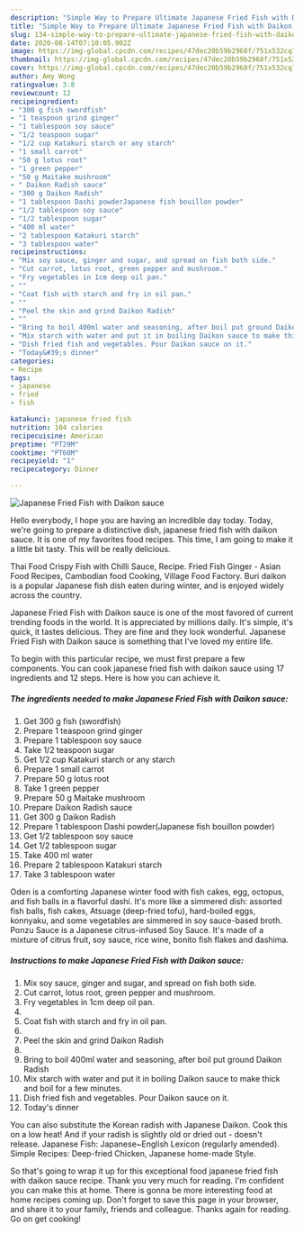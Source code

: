 ```yaml
---
description: "Simple Way to Prepare Ultimate Japanese Fried Fish with Daikon sauce"
title: "Simple Way to Prepare Ultimate Japanese Fried Fish with Daikon sauce"
slug: 134-simple-way-to-prepare-ultimate-japanese-fried-fish-with-daikon-sauce
date: 2020-08-14T07:10:05.902Z
image: https://img-global.cpcdn.com/recipes/47dec20b59b2968f/751x532cq70/japanese-fried-fish-with-daikon-sauce-recipe-main-photo.jpg
thumbnail: https://img-global.cpcdn.com/recipes/47dec20b59b2968f/751x532cq70/japanese-fried-fish-with-daikon-sauce-recipe-main-photo.jpg
cover: https://img-global.cpcdn.com/recipes/47dec20b59b2968f/751x532cq70/japanese-fried-fish-with-daikon-sauce-recipe-main-photo.jpg
author: Amy Wong
ratingvalue: 3.8
reviewcount: 12
recipeingredient:
- "300 g fish swordfish"
- "1 teaspoon grind ginger"
- "1 tablespoon soy sauce"
- "1/2 teaspoon sugar"
- "1/2 cup Katakuri starch or any starch"
- "1 small carrot"
- "50 g lotus root"
- "1 green pepper"
- "50 g Maitake mushroom"
- " Daikon Radish sauce"
- "300 g Daikon Radish"
- "1 tablespoon Dashi powderJapanese fish bouillon powder"
- "1/2 tablespoon soy sauce"
- "1/2 tablespoon sugar"
- "400 ml water"
- "2 tablespoon Katakuri starch"
- "3 tablespoon water"
recipeinstructions:
- "Mix soy sauce, ginger and sugar, and spread on fish both side."
- "Cut carrot, lotus root, green pepper and mushroom."
- "Fry vegetables in 1cm deep oil pan."
- ""
- "Coat fish with starch and fry in oil pan."
- ""
- "Peel the skin and grind Daikon Radish"
- ""
- "Bring to boil 400ml water and seasoning, after boil put ground Daikon Radish"
- "Mix starch with water and put it in boiling Daikon sauce to make thick and boil for a few minutes."
- "Dish fried fish and vegetables. Pour Daikon sauce on it."
- "Today&#39;s dinner"
categories:
- Recipe
tags:
- japanese
- fried
- fish

katakunci: japanese fried fish 
nutrition: 104 calories
recipecuisine: American
preptime: "PT29M"
cooktime: "PT60M"
recipeyield: "1"
recipecategory: Dinner

---
```



![Japanese Fried Fish with Daikon sauce](https://img-global.cpcdn.com/recipes/47dec20b59b2968f/751x532cq70/japanese-fried-fish-with-daikon-sauce-recipe-main-photo.jpg)

Hello everybody, I hope you are having an incredible day today. Today, we're going to prepare a distinctive dish, japanese fried fish with daikon sauce. It is one of my favorites food recipes. This time, I am going to make it a little bit tasty. This will be really delicious.

Thai Food Crispy Fish with Chilli Sauce, Recipe. Fried Fish Ginger - Asian Food Recipes, Cambodian food Cooking, Village Food Factory. Buri daikon is a popular Japanese fish dish eaten during winter, and is enjoyed widely across the country.

Japanese Fried Fish with Daikon sauce is one of the most favored of current trending foods in the world. It is appreciated by millions daily. It's simple, it's quick, it tastes delicious. They are fine and they look wonderful. Japanese Fried Fish with Daikon sauce is something that I've loved my entire life.


To begin with this particular recipe, we must first prepare a few components. You can cook japanese fried fish with daikon sauce using 17 ingredients and 12 steps. Here is how you can achieve it.

<!--inarticleads1-->

##### The ingredients needed to make Japanese Fried Fish with Daikon sauce:

1. Get 300 g fish (swordfish)
1. Prepare 1 teaspoon grind ginger
1. Prepare 1 tablespoon soy sauce
1. Take 1/2 teaspoon sugar
1. Get 1/2 cup Katakuri starch or any starch
1. Prepare 1 small carrot
1. Prepare 50 g lotus root
1. Take 1 green pepper
1. Prepare 50 g Maitake mushroom
1. Prepare  Daikon Radish sauce
1. Get 300 g Daikon Radish
1. Prepare 1 tablespoon Dashi powder(Japanese fish bouillon powder)
1. Get 1/2 tablespoon soy sauce
1. Get 1/2 tablespoon sugar
1. Take 400 ml water
1. Prepare 2 tablespoon Katakuri starch
1. Take 3 tablespoon water


Oden is a comforting Japanese winter food with fish cakes, egg, octopus, and fish balls in a flavorful dashi. It&#39;s more like a simmered dish: assorted fish balls, fish cakes, Atsuage (deep-fried tofu), hard-boiled eggs, konnyaku, and some vegetables are simmered in soy sauce-based broth. Ponzu Sauce is a Japanese citrus-infused Soy Sauce. It&#39;s made of a mixture of citrus fruit, soy sauce, rice wine, bonito fish flakes and dashima. 

<!--inarticleads2-->

##### Instructions to make Japanese Fried Fish with Daikon sauce:

1. Mix soy sauce, ginger and sugar, and spread on fish both side.
1. Cut carrot, lotus root, green pepper and mushroom.
1. Fry vegetables in 1cm deep oil pan.
1. 
1. Coat fish with starch and fry in oil pan.
1. 
1. Peel the skin and grind Daikon Radish
1. 
1. Bring to boil 400ml water and seasoning, after boil put ground Daikon Radish
1. Mix starch with water and put it in boiling Daikon sauce to make thick and boil for a few minutes.
1. Dish fried fish and vegetables. Pour Daikon sauce on it.
1. Today&#39;s dinner


You can also substitute the Korean radish with Japanese Daikon. Cook this on a low heat! And if your radish is slightly old or dried out - doesn&#39;t release. Japanese Fish: Japanese~English Lexicon (regularly amended). Simple Recipes: Deep-fried Chicken, Japanese home-made Style. 

So that's going to wrap it up for this exceptional food japanese fried fish with daikon sauce recipe. Thank you very much for reading. I'm confident you can make this at home. There is gonna be more interesting food at home recipes coming up. Don't forget to save this page in your browser, and share it to your family, friends and colleague. Thanks again for reading. Go on get cooking!
